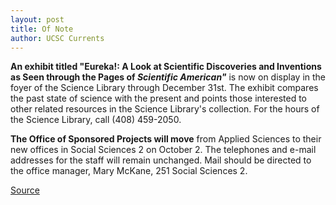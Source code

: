 ```yaml
---
layout: post
title: Of Note
author: UCSC Currents
---
```


**An exhibit titled "Eureka!: A Look at Scientific Discoveries and Inventions as Seen through the Pages of _Scientific American"_** is now on display in the foyer of the Science Library through December 31st. The exhibit compares the past state of science with the present and points those interested to other related resources in the Science Library's collection. For the hours of the Science Library, call (408) 459-2050.

**The Office of Sponsored Projects will move** from Applied Sciences to their new offices in Social Sciences 2 on October 2. The telephones and e-mail addresses for the staff will remain unchanged. Mail should be directed to the office manager, Mary McKane, 251 Social Sciences 2.

[Source](http://www1.ucsc.edu/oncampus/currents/97-09-29/ofnote.htm "Permalink to Of Note: 09-29-97")
